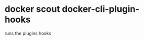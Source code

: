 # docker scout docker-cli-plugin-hooks

<!---MARKER_GEN_START-->
runs the plugins hooks


<!---MARKER_GEN_END-->

